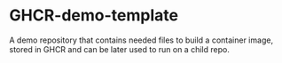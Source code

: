 # GHCR-demo-template
 A demo repository that contains needed files to build a container image, stored in GHCR and can be later used to run on a child repo.
